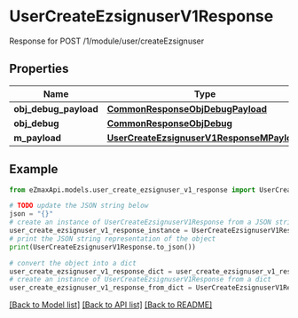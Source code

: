 # UserCreateEzsignuserV1Response

Response for POST /1/module/user/createEzsignuser

## Properties

Name | Type | Description | Notes
------------ | ------------- | ------------- | -------------
**obj_debug_payload** | [**CommonResponseObjDebugPayload**](CommonResponseObjDebugPayload.md) |  | 
**obj_debug** | [**CommonResponseObjDebug**](CommonResponseObjDebug.md) |  | [optional] 
**m_payload** | [**UserCreateEzsignuserV1ResponseMPayload**](UserCreateEzsignuserV1ResponseMPayload.md) |  | 

## Example

```python
from eZmaxApi.models.user_create_ezsignuser_v1_response import UserCreateEzsignuserV1Response

# TODO update the JSON string below
json = "{}"
# create an instance of UserCreateEzsignuserV1Response from a JSON string
user_create_ezsignuser_v1_response_instance = UserCreateEzsignuserV1Response.from_json(json)
# print the JSON string representation of the object
print(UserCreateEzsignuserV1Response.to_json())

# convert the object into a dict
user_create_ezsignuser_v1_response_dict = user_create_ezsignuser_v1_response_instance.to_dict()
# create an instance of UserCreateEzsignuserV1Response from a dict
user_create_ezsignuser_v1_response_from_dict = UserCreateEzsignuserV1Response.from_dict(user_create_ezsignuser_v1_response_dict)
```
[[Back to Model list]](../README.md#documentation-for-models) [[Back to API list]](../README.md#documentation-for-api-endpoints) [[Back to README]](../README.md)


